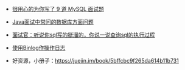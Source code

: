 - [很用心的为你写了 9 道 MySQL 面试题](<https://mp.weixin.qq.com/s?__biz=MzI3NzE0NjcwMg==&mid=2650127203&idx=3&sn=ea2bbf90901b5f6f9a46c2a9ace5e385&chksm=f36ba642c41c2f540bdf141030bd6fadbb37b00eddcd2488aa809e122a6886111703a406cfc7&mpshare=1&scene=23&srcid=&sharer_sharetime=1587262547925&sharer_shareid=e6d90aec84add5cf004cb1ab6979727c#rd>)

- [Java面试中常问的数据库方面问题](<https://mp.weixin.qq.com/s?__biz=MzIwMTY0NDU3Nw==&mid=2651936134&idx=1&sn=5213a59104f6d2a90bc18d878cafe417&chksm=8d0f3ac8ba78b3deb2ea3473906a37dd205b6e64bfbebe86cc00108242bfa4c49a7d1e509eca&mpshare=1&scene=23&srcid=0419eEfY5FDa7TDydTe3ZePx&sharer_sharetime=1587263164844&sharer_shareid=e6d90aec84add5cf004cb1ab6979727c#rd>)

- [面试官：听说你sql写的挺溜的，你说一说查询sql的执行过程](<https://mp.weixin.qq.com/s?__biz=MzU1MzE4OTU0OQ==&mid=2247483958&idx=1&sn=9ec13738865607910143ec9db8e9bb38&chksm=fbf7ebf4cc8062e2a5ee4439460e935a39cd51fb6c29810481078d45c623efdd23616eeeaf00&mpshare=1&scene=23&srcid=0419sKc1z4PnfgKJ52iiinHH&sharer_sharetime=1587263259498&sharer_shareid=e6d90aec84add5cf004cb1ab6979727c#rd>)

- [使用Binlog作操作日志](<https://mp.weixin.qq.com/s?__biz=MzA3ODQ0Mzg2OA==&mid=2649052052&idx=1&sn=bc13caf98697e6c0e3020cfff6c91019&chksm=875357a7b024deb13b39af2de553b6a67fd909d014bdc017e08e16a426df5d404c8af9eeb91b&mpshare=1&scene=23&srcid=&sharer_sharetime=1588208830351&sharer_shareid=e6d90aec84add5cf004cb1ab6979727c#rd>)

- 好资源，小册子：https://juejin.im/book/5bffcbc9f265da614b11b731